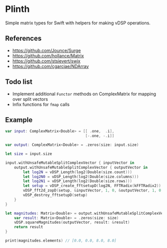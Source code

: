 # Plinth

Simple matrix types for Swift with helpers for making vDSP operations.

## References

- https://github.com/Jounce/Surge
- https://github.com/hollance/Matrix
- https://github.com/stsievert/swix
- https://github.com/cgarciae/NDArray

## Todo list

- Implement additional `Functor` methods on ComplexMatrix for mapping over split vectors
- Infix functions for `fmap` calls

## Example

```swift
var input: ComplexMatrix<Double> = [[ .one,  .i],
                                    [-.one, -.i]]

var output: ComplexMatrix<Double> = .zeros(size: input.size)

let size = input.size

input.withUnsafeMutableSplitComplexVector { inputVector in
    output.withUnsafeMutableSplitComplexVector { outputVector in
        let log2N = vDSP_Length(log2(Double(size.count)))
        let log2N0 = vDSP_Length(log2(Double(size.columns)))
        let log2N1 = vDSP_Length(log2(Double(size.rows)))
        let setup = vDSP_create_fftsetupD(log2N, FFTRadix(kFFTRadix2))!
        vDSP_fft2d_zopD(setup, &inputVector, 1, 0, &outputVector, 1, 0, log2N0, log2N1, .forward)
        vDSP_destroy_fftsetupD(setup)
    }
}

let magnitudes: Matrix<Double> = output.withUnsafeMutableSplitComplexVector { outputVector in
    var result: Matrix<Double> = .zeros(size: size)
    vDSP.squareMagnitudes(outputVector, result: &result)
    return result
}

print(magnitudes.elements) // [0.0, 0.0, 8.0, 8.0]
```
